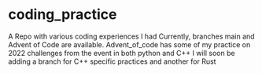 # coding_practice
A Repo with various coding experiences I had  Currently, branches main and Advent of Code are available. Advent_of_code has some of my practice on 2022 challenges from the event in both python and C++  I will soon be adding a branch for C++ specific practices and another for Rust
